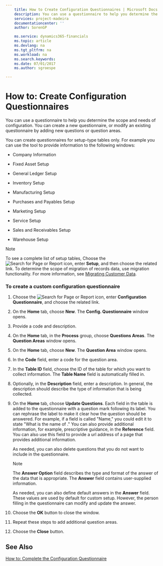 ```yaml
---
    title: How to Create Configuration Questionnaires | Microsoft Docs
    description: You can use a questionnaire to help you determine the scope and needs of configuration. You can create a new questionnaire, or modify an existing questionnaire by adding new questions or question areas.
    services: project-madeira
    documentationcenter: ''
    author: SorenGP

    ms.service: dynamics365-financials
    ms.topic: article
    ms.devlang: na
    ms.tgt_pltfrm: na
    ms.workload: na
    ms.search.keywords:
    ms.date: 07/01/2017
    ms.author: sgroespe

---
```

# How to: Create Configuration Questionnaires
You can use a questionnaire to help you determine the scope and needs of configuration. You can create a new questionnaire, or modify an existing questionnaire by adding new questions or question areas.  

 You can create questionnaires for setup-type tables only. For example you can use the tool to provide information to the following windows:  

-   Company Information  

-   Fixed Asset Setup  

-   General Ledger Setup  

-   Inventory Setup  

-   Manufacturing Setup  

-   Purchases and Payables Setup  

-   Marketing Setup  

-   Service Setup  

-   Sales and Receivables Setup  

-   Warehouse Setup  

> [!NOTE]  
>  To see a complete list of setup tables, Choose the ![Search for Page or Report](media/ui-search/search_small.png "Search for Page or Report icon") icon, enter **Setup**, and then choose the related link. To determine the scope of migration of records data, use migration functionality. For more information, see [Migrating Customer Data](../migrate-customer-data.md).  

### To create a custom configuration questionnaire  

1.  Choose the ![Search for Page or Report](media/ui-search/search_small.png "Search for Page or Report icon") icon, enter **Configuration Questionnaire**, and choose the related link.  

2.  On the **Home** tab, choose **New**. The **Config. Questionnaire** window opens.  

3.  Provide a code and description.  

4.  On the **Home** tab, in the **Process** group, choose **Questions Areas**. The **Question Areas** window opens.  

5.  On the **Home** tab, choose **New**. The **Question Area** window opens.  

6.  In the **Code** field, enter a code for the question area.  

7.  In the **Table ID** field, choose the ID of the table for which you want to collect information. The **Table Name** field is automatically filled in.  

8.  Optionally, in the **Description** field, enter a description. In general, the description should describe the type of information that is being collected.  

9. On the **Home** tab, choose **Update Questions**. Each field in the table is added to the questionnaire with a question mark following its label. You can rephrase the label to make it clear how the question should be answered. For example, if a field is called "Name," you could edit it to state "What is the name of <data being collected>." You can also provide additional information, for example, prescriptive guidance, in the **Reference** field. You can also use this field to provide a url address of a page that provides additional information.  

     As needed, you can also delete questions that you do not want to include in the questionnaire.  

    > [!NOTE]  
    >  The **Answer Option** field describes the type and format of the answer of the data that is appropriate. The **Answer** field contains user-supplied information.  
    >   
    >  As needed, you can also define default answers in the **Answer** field. These values are used by default for custom setup. However, the person filling in the questionnaire can modify and update the answer.  

10. Choose the **OK** button to close the window.  

11. Repeat these steps to add additional question areas.  

12. Choose the **Close** button.  

## See Also  
 [How to: Complete the Configuration Questionnaire](../how-to-complete-the-configuration-questionnaire.md)
